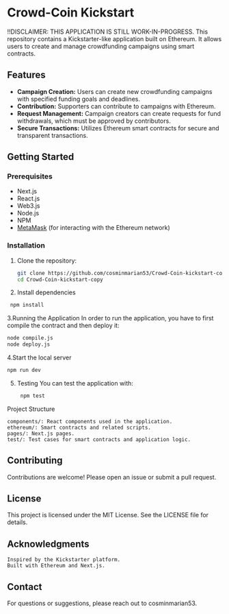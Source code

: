 # Crowd-Coin Kickstart
!!DISCLAIMER: THIS APPLICATION IS STILL WORK-IN-PROGRESS.
This repository contains a Kickstarter-like application built on Ethereum. It allows users to create and manage crowdfunding campaigns using smart contracts.

## Features

- **Campaign Creation:** Users can create new crowdfunding campaigns with specified funding goals and deadlines.
- **Contribution:** Supporters can contribute to campaigns with Ethereum.
- **Request Management:** Campaign creators can create requests for fund withdrawals, which must be approved by contributors.
- **Secure Transactions:** Utilizes Ethereum smart contracts for secure and transparent transactions.

## Getting Started

### Prerequisites
- Next.js
- React.js
- Web3.js
- Node.js
- NPM
- [MetaMask](https://metamask.io/) (for interacting with the Ethereum network)

### Installation

1. Clone the repository:
   ```sh
   git clone https://github.com/cosminmarian53/Crowd-Coin-kickstart-copy.git
   cd Crowd-Coin-kickstart-copy
   ```
2. Install dependencies
  ```sh
   npm install
  ```
3.Running the Application
In order to run the application, you have to first compile the contract and then deploy it:
  ```sh
  node compile.js
  node deploy.js
  ```
4.Start the local server
```sh
npm run dev
```
5. Testing
   You can test the application with:
   ```sh
    npm test
   ```
Project Structure

    components/: React components used in the application.
    ethereum/: Smart contracts and related scripts.
    pages/: Next.js pages.
    test/: Test cases for smart contracts and application logic.

## Contributing
Contributions are welcome! Please open an issue or submit a pull request.

## License
This project is licensed under the MIT License. See the LICENSE file for details.

## Acknowledgments

    Inspired by the Kickstarter platform.
    Built with Ethereum and Next.js.

## Contact
For questions or suggestions, please reach out to cosminmarian53.

